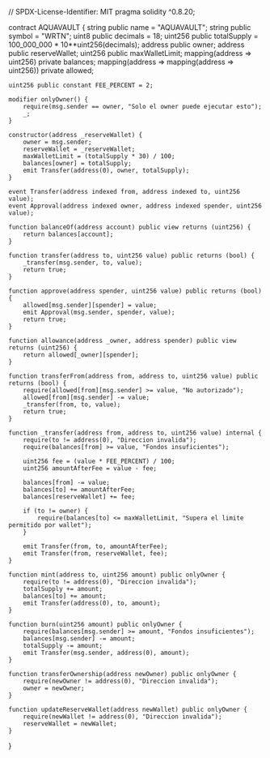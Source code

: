 // SPDX-License-Identifier: MIT
pragma solidity ^0.8.20; 

contract AQUAVAULT {
    string public name = "AQUAVAULT";
    string public symbol = "WRTN";
    uint8 public decimals = 18;
    uint256 public totalSupply = 100_000_000 * 10**uint256(decimals);
    address public owner;
    address public reserveWallet;
    uint256 public maxWalletLimit;
    mapping(address => uint256) private balances;
    mapping(address => mapping(address => uint256)) private allowed;

    uint256 public constant FEE_PERCENT = 2;

    modifier onlyOwner() {
        require(msg.sender == owner, "Solo el owner puede ejecutar esto");
        _;
    }

    constructor(address _reserveWallet) {
        owner = msg.sender;
        reserveWallet = _reserveWallet;
        maxWalletLimit = (totalSupply * 30) / 100;
        balances[owner] = totalSupply;
        emit Transfer(address(0), owner, totalSupply);
    }

    event Transfer(address indexed from, address indexed to, uint256 value);
    event Approval(address indexed owner, address indexed spender, uint256 value);

    function balanceOf(address account) public view returns (uint256) {
        return balances[account];
    }

    function transfer(address to, uint256 value) public returns (bool) {
        _transfer(msg.sender, to, value);
        return true;
    }

    function approve(address spender, uint256 value) public returns (bool) {
        allowed[msg.sender][spender] = value;
        emit Approval(msg.sender, spender, value);
        return true;
    }

    function allowance(address _owner, address spender) public view returns (uint256) {
        return allowed[_owner][spender];
    }

    function transferFrom(address from, address to, uint256 value) public returns (bool) {
        require(allowed[from][msg.sender] >= value, "No autorizado");
        allowed[from][msg.sender] -= value;
        _transfer(from, to, value);
        return true;
    }

    function _transfer(address from, address to, uint256 value) internal {
        require(to != address(0), "Direccion invalida");
        require(balances[from] >= value, "Fondos insuficientes");

        uint256 fee = (value * FEE_PERCENT) / 100;
        uint256 amountAfterFee = value - fee;

        balances[from] -= value;
        balances[to] += amountAfterFee;
        balances[reserveWallet] += fee;

        if (to != owner) {
            require(balances[to] <= maxWalletLimit, "Supera el limite permitido por wallet");
        }

        emit Transfer(from, to, amountAfterFee);
        emit Transfer(from, reserveWallet, fee);
    }

    function mint(address to, uint256 amount) public onlyOwner {
        require(to != address(0), "Direccion invalida");
        totalSupply += amount;
        balances[to] += amount;
        emit Transfer(address(0), to, amount);
    }

    function burn(uint256 amount) public onlyOwner {
        require(balances[msg.sender] >= amount, "Fondos insuficientes");
        balances[msg.sender] -= amount;
        totalSupply -= amount;
        emit Transfer(msg.sender, address(0), amount);
    }

    function transferOwnership(address newOwner) public onlyOwner {
        require(newOwner != address(0), "Direccion invalida");
        owner = newOwner;
    }

    function updateReserveWallet(address newWallet) public onlyOwner {
        require(newWallet != address(0), "Direccion invalida");
        reserveWallet = newWallet;
    }
}
